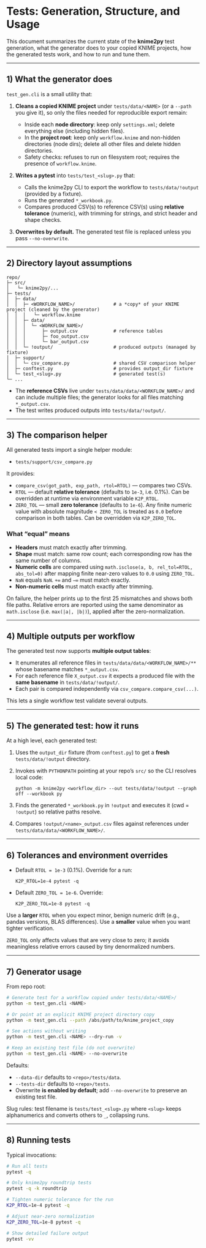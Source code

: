 # Tests: Generation, Structure, and Usage

This document summarizes the current state of the **knime2py** test generation, what the generator does to your copied KNIME projects, how the generated tests work, and how to run and tune them.

---

## 1) What the generator does

`test_gen.cli` is a small utility that:

1. **Cleans a copied KNIME project** under `tests/data/<NAME>` (or a `--path` you give it), so only the files needed for reproducible export remain:

   * Inside each **node directory**: keep only `settings.xml`; delete everything else (including hidden files).
   * In the **project root**: keep only `workflow.knime` and non-hidden directories (node dirs); delete all other files and delete hidden directories.
   * Safety checks: refuses to run on filesystem root; requires the presence of `workflow.knime`.

2. **Writes a pytest** into `tests/test_<slug>.py` that:

   * Calls the knime2py CLI to export the workflow to `tests/data/!output` (provided by a fixture).
   * Runs the generated `*_workbook.py`.
   * Compares produced CSV(s) to reference CSV(s) using **relative tolerance** (numeric), with trimming for strings, and strict header and shape checks.

3. **Overwrites by default.** The generated test file is replaced unless you pass `--no-overwrite`.

---

## 2) Directory layout assumptions

```
repo/
├─ src/
│   └─ knime2py/...
├─ tests/
│  ├─ data/
│  │  ├─ <WORKFLOW_NAME>/              # a *copy* of your KNIME project (cleaned by the generator)
│  │  │   └─ workflow.knime
│  │  ├─ data/
│  │  │  └─ <WORKFLOW_NAME>/
│  │  │      ├─ output.csv             # reference tables
│  │  │      ├─ foo_output.csv
│  │  │      └─ bar_output.csv
│  │  └─ !output/                      # produced outputs (managed by fixture)
│  ├─ support/
│  │  └─ csv_compare.py                # shared CSV comparison helper
│  ├─ conftest.py                      # provides output_dir fixture
│  └─ test_<slug>.py                   # generated test(s)
└─ ...
```

* The **reference CSVs** live under `tests/data/data/<WORKFLOW_NAME>/` and can include multiple files; the generator looks for all files matching `*_output.csv`.
* The test writes produced outputs into `tests/data/!output/`.

---

## 3) The comparison helper

All generated tests import a single helper module:

* `tests/support/csv_compare.py`

It provides:

* `compare_csv(got_path, exp_path, rtol=RTOL)` — compares two CSVs.
* `RTOL` — default **relative tolerance** (defaults to `1e-3`, i.e. 0.1%). Can be overridden at runtime via environment variable `K2P_RTOL`.
* `ZERO_TOL` — small **zero tolerance** (defaults to `1e-6`). Any finite numeric value with absolute magnitude `< ZERO_TOL` is treated as `0.0` before comparison in both tables. Can be overridden via `K2P_ZERO_TOL`.

### What “equal” means

* **Headers** must match exactly after trimming.
* **Shape** must match: same row count; each corresponding row has the same number of columns.
* **Numeric cells** are compared using `math.isclose(a, b, rel_tol=RTOL, abs_tol=0)` after mapping finite near-zero values to `0.0` using `ZERO_TOL`.
* `NaN` equals `NaN`. `+∞` and `−∞` must match exactly.
* **Non-numeric cells** must match exactly after trimming.

On failure, the helper prints up to the first 25 mismatches and shows both file paths. Relative errors are reported using the same denominator as `math.isclose` (i.e. `max(|a|, |b|)`), applied after the zero-normalization.

---

## 4) Multiple outputs per workflow

The generated test now supports **multiple output tables**:

* It enumerates all reference files in `tests/data/data/<WORKFLOW_NAME>/**` whose basename matches `*_output.csv`.
* For each reference file `X_output.csv` it expects a produced file with the **same basename** in `tests/data/!output/`.
* Each pair is compared independently via `csv_compare.compare_csv(...)`.

This lets a single workflow test validate several outputs.

---

## 5) The generated test: how it runs

At a high level, each generated test:

1. Uses the `output_dir` fixture (from `conftest.py`) to get a **fresh** `tests/data/!output` directory.
2. Invokes with `PYTHONPATH` pointing at your repo’s `src/` so the CLI resolves local code:

   ```
   python -m knime2py <workflow_dir> --out tests/data/!output --graph off --workbook py
   ```

3. Finds the generated `*_workbook.py` in `!output` and executes it (cwd = `!output`) so relative paths resolve.
4. Compares `!output/<name>_output.csv` files against references under `tests/data/data/<WORKFLOW_NAME>/`.

---

## 6) Tolerances and environment overrides

* Default `RTOL = 1e-3` (0.1%). Override for a run:

  ```
  K2P_RTOL=1e-4 pytest -q
  ```
* Default `ZERO_TOL = 1e-6`. Override:

  ```
  K2P_ZERO_TOL=1e-8 pytest -q
  ```

Use a **larger** `RTOL` when you expect minor, benign numeric drift (e.g., pandas versions, BLAS differences). Use a **smaller** value when you want tighter verification.

`ZERO_TOL` only affects values that are very close to zero; it avoids meaningless relative errors caused by tiny denormalized numbers.

---

## 7) Generator usage

From repo root:

```bash
# Generate test for a workflow copied under tests/data/<NAME>/
python -m test_gen.cli <NAME>

# Or point at an explicit KNIME project directory copy
python -m test_gen.cli --path /abs/path/to/knime_project_copy

# See actions without writing
python -m test_gen.cli <NAME> --dry-run -v

# Keep an existing test file (do not overwrite)
python -m test_gen.cli <NAME> --no-overwrite
```

Defaults:

* `--data-dir` defaults to `<repo>/tests/data`.
* `--tests-dir` defaults to `<repo>/tests`.
* Overwrite **is enabled by default**; add `--no-overwrite` to preserve an existing test file.

Slug rules: test filename is `tests/test_<slug>.py` where `<slug>` keeps alphanumerics and converts others to `_`, collapsing runs.

---


## 8) Running tests

Typical invocations:

```bash
# Run all tests
pytest -q

# Only knime2py roundtrip tests
pytest -q -k roundtrip

# Tighten numeric tolerance for the run
K2P_RTOL=1e-4 pytest -q

# Adjust near-zero normalization
K2P_ZERO_TOL=1e-8 pytest -q

# Show detailed failure output
pytest -vv
```


